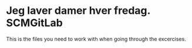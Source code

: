 Jeg laver damer hver fredag.
 SCMGitLab
=========
This is the files you need to work with when going through the excercises.
